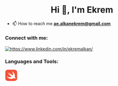 <h1 align="center">Hi 👋, I'm Ekrem</h1>

- 📫 How to reach me **ae.alkanekrem@gmail.com**

<h3 align="left">Connect with me:</h3>
<p align="left">
<a href="https://www.linkedin.com/in/ekremalkan/" target="blank"><img align="center" src="https://raw.githubusercontent.com/rahuldkjain/github-profile-readme-generator/master/src/images/icons/Social/linked-in-alt.svg" alt="https://www.linkedin.com/in/ekremalkan/" height="30" width="40" /></a>
</p>

<h3 align="left">Languages and Tools:</h3>
<p align="left"> <a href="https://developer.apple.com/swift/" target="_blank" rel="noreferrer"> <img src="https://raw.githubusercontent.com/devicons/devicon/master/icons/swift/swift-original.svg" alt="swift" width="40" height="40"/> </a> </p>
